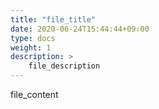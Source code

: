 ```yaml
---
title: "file_title"
date: 2020-06-24T15:44:44+09:00
type: docs
weight: 1
description: > 
    file_description
---
```


file_content
